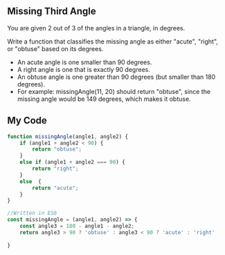 ## Missing Third Angle

You are given 2 out of 3 of the angles in a triangle, in degrees.

Write a function that classifies the missing angle as either "acute", "right", or "obtuse" based on its degrees.

* An acute angle is one smaller than 90 degrees.
* A right angle is one that is exactly 90 degrees.
* An obtuse angle is one greater than 90 degrees (but smaller than 180 degrees).
* For example: missingAngle(11, 20) should return "obtuse", since the missing angle would be 149 degrees, which makes it obtuse.

## My Code
```js
function missingAngle(angle1, angle2) {
	if (angle1 + angle2 < 90) {
		return "obtuse";
	}
	else if (angle1 + angle2 === 90) {
		return "right";
	}
	else  {
		return "acute";
	}
}

//Written in ES6
const missingAngle = (angle1, angle2) => {
	const angle3 = 180 - angle1 - angle2;
	return angle3 > 90 ? 'obtuse' : angle3 < 90 ? 'acute' : 'right'
	
}

```
